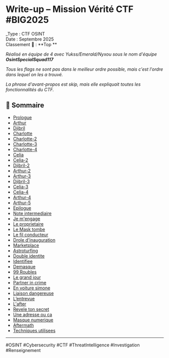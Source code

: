 # Write-up – Mission Vérité CTF #BIG2025

_Type : CTF OSINT  
Date : Septembre 2025  
Classement 🥉 : **Top **

_Réalisé en équipe de 4 avec Yukss/Emerald/Nyxou sous le nom d'équipe **OsintSpecialSquad117**_

_Tous les flags ne sont pas dans le meilleur ordre possible, mais c'est l'ordre dans lequel on les a trouvé._

_La phrase d'avant-propos est skip, mais elle expliquait toutes les fonctionnalités du CTF._

## 📌 Sommaire

- [Prologue](#1-prologue)
- [Arthur](#2-arthur)
- [Djibril](#3-djibril)
- [Charlotte](#4-charlotte)
- [Charlotte-2](#5-charlotte-2)
- [Charlotte-3](#6-charlotte-3)
- [Charlotte-4](#7-charlotte-4)
- [Celia](#8-celia)
- [Celia-2](#9-celia-2)
- [Djibril-2](#10-djibril-2)
- [Arthur-2](#11-arthur-2)
- [Arthur-3](#12-arthur-3)
- [Djibril-3](#13-djibril-3)
- [Celia-3](#14-celia-3)
- [Celia-4](#15-celia-4)
- [Arthur-4](#16-arthur-4)
- [Arthur-5](#17-arthur-5)
- [Epilogue](#18-epilogue)
- [Note intermediaire](#19-note-intermediaire)
- [Je m'engage](#20-je-m'engage)
- [Le proprietaire](#21-le-proprietaire)
- [Le Mask tombe](#22-le-mask-tombe)
- [Le fil conducteur](#23-le-fil-conducteur)
- [Drole d'inauguration](#24-drole-d'inauguration)
- [Marketplace](#25-marketplace)
- [Astroturfing](#26-astroturfing)
- [Double identite](#27-double-identite)
- [Identifiee](#28-Identifiee)
- [Demasque](#29-demasque)
- [99 Roubles](#30-99-roubles)
- [Le grand jour](#31-le-grand-jour)
- [Partner in crime](#32-partner-in-crime)
- [En voiture simone](#33-en-voiture-simone)
- [Liaison dangereuse](#34-liaison-dangereuse)
- [L’entrevue](#35-l'entrevue)
- [L'after](#36-l'after)
- [Revele ton secret](#37-revele-ton-secret)
- [Une adresse ou ca](#38-une-adresse-ou-ca)
- [Masque numerique](#39-masque-numerique)
- [Aftermath](#40-aftermath)
- [Techniques utilisees](#techniques-utilisees)
  
---

<!-- Hashtags pour référencement -->
#OSINT #Cybersecurity #CTF #ThreatIntelligence #Investigation #Renseignement
